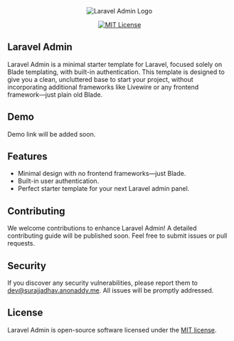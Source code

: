 <p align="center">
    <img src="https://banners.beyondco.de/Laravel%20Admin.png?theme=light&packageManager=&packageName=&pattern=architect&style=style_1&description=A+minimal+admin+template+for+Laravel+with+nothing+else+but+Blade.&md=1&showWatermark=0&fontSize=150px&images=https%3A%2F%2Flaravel.com%2Fimg%2Flogomark.min.svg" alt="Laravel Admin Logo">
</p>

<p align="center">
    <a href="https://opensource.org/licenses/MIT">
        <img src="https://img.shields.io/github/license/surajjdhv/laravel-admin" alt="MIT License">
    </a>
</p>

## Laravel Admin

Laravel Admin is a minimal starter template for Laravel, focused solely on Blade templating, with built-in authentication. This template is designed to give you a clean, uncluttered base to start your project, without incorporating additional frameworks like Livewire or any frontend framework—just plain old Blade.

## Demo

Demo link will be added soon.

## Features

- Minimal design with no frontend frameworks—just Blade.
- Built-in user authentication.
- Perfect starter template for your next Laravel admin panel.

## Contributing

We welcome contributions to enhance Laravel Admin! A detailed contributing guide will be published soon. Feel free to submit issues or pull requests.

## Security

If you discover any security vulnerabilities, please report them to [dev@surajjadhav.anonaddy.me](mailto:dev@surajjadhav.anonaddy.me). All issues will be promptly addressed.

## License

Laravel Admin is open-source software licensed under the [MIT license](https://opensource.org/licenses/MIT).
